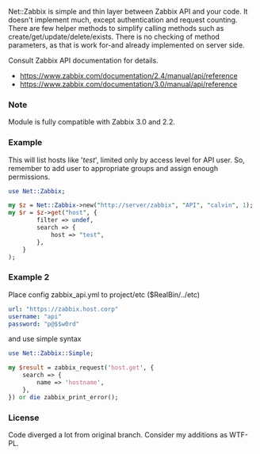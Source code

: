 Net::Zabbix is simple and thin layer between Zabbix API and your code. It
doesn't implement much, except authentication and request counting. There
are few helper methods to simplify calling methods such as
create/get/update/delete/exists. There is no checking of method parameters,
as that is work for-and already implemented on server side.

Consult Zabbix API documentation for details.

- https://www.zabbix.com/documentation/2.4/manual/api/reference
- https://www.zabbix.com/documentation/3.0/manual/api/reference

### Note

Module is fully compatible with Zabbix 3.0 and 2.2.

### Example

This will list hosts like '*test*', limited only by access level for API
user. So, remember to add user to appropriate groups and assign enough
permissions.

```perl
use Net::Zabbix;

my $z = Net::Zabbix->new("http://server/zabbix", "API", "calvin", 1);
my $r = $z->get("host", {
        filter => undef,
        search => {
            host => "test",
        },
    }
);

```

### Example 2

Place config zabbix_api.yml to project/etc ($RealBin/../etc)

```yml
url: "https://zabbix.host.corp"
username: "api"
password: "p@$$w0rd"

```

and use simple syntax

```perl
use Net::Zabbix::Simple;

my $result = zabbix_request('host.get', {
    search => {
        name => 'hostname',
    },
}) or die zabbix_print_error();

```

### License

Code diverged a lot from original branch. Consider my additions as WTF-PL.

